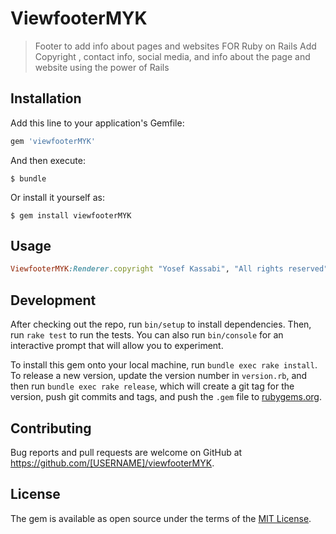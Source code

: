 # ViewfooterMYK

> Footer to add info about pages and websites FOR Ruby on Rails
Add Copyright , contact info, social media, and info about the page and website using the power of Rails

## Installation

Add this line to your application's Gemfile:

```ruby
gem 'viewfooterMYK'
```

And then execute:

    $ bundle

Or install it yourself as:

    $ gem install viewfooterMYK

## Usage
```ruby
ViewfooterMYK:Renderer.copyright "Yosef Kassabi", "All rights reserved"
```

## Development

After checking out the repo, run `bin/setup` to install dependencies. Then, run `rake test` to run the tests. You can also run `bin/console` for an interactive prompt that will allow you to experiment.

To install this gem onto your local machine, run `bundle exec rake install`. To release a new version, update the version number in `version.rb`, and then run `bundle exec rake release`, which will create a git tag for the version, push git commits and tags, and push the `.gem` file to [rubygems.org](https://rubygems.org).

## Contributing

Bug reports and pull requests are welcome on GitHub at https://github.com/[USERNAME]/viewfooterMYK.

## License

The gem is available as open source under the terms of the [MIT License](http://opensource.org/licenses/MIT).
